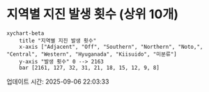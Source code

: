# 지역별 지진 발생 횟수 (상위 10개)

```mermaid
xychart-beta
    title "지역별 지진 발생 횟수"
    x-axis ["Adjacent", "Off", "Southern", "Northern", "Noto,", "Central", "Western", "Hyuganada", "Kiisuido", "미분류"]
    y-axis "발생 횟수" 0 --> 2163
    bar [2161, 127, 32, 31, 21, 18, 15, 12, 9, 8]
```

업데이트 시간: 2025-09-06 22:03:33
